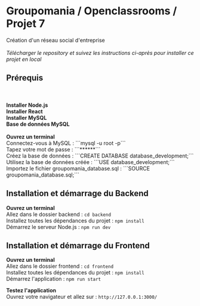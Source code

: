 <h1>Groupomania / Openclassrooms / Projet 7</h1>  
Création d'un réseau social d'entreprise  </br>
 </br>
<i>Télécharger le repository et suivez les instructions ci-après pour installer ce projet en local</i> </br>

<h2>Prérequis</h2> </br>
 </br>
<strong>
Installer Node.js </br>
Installer React </br>
Installer MySQL </br>
Base de données MySQL </br>
</strong>
 </br>
<strong>Ouvrez un terminal</strong>  </br> 
Connectez-vous à MySQL : ```mysql -u root -p``` </br>
Tapez votre mot de passe : ```******``` </br>
Créez la base de données : ```CREATE DATABASE database_development;``` </br>
Utilisez la base de données créée : ```USE database_development;``` </br>
Importez le fichier groupomania_database.sql : ```SOURCE groupomania_database.sql;``` </br>

<h2>Installation et démarrage du Backend</h2>

<strong>Ouvrez un terminal</strong> </br>
Allez dans le dossier backend : ```cd backend``` </br>
Installez toutes les dépendances du projet : ```npm install``` </br>
Démarrez le serveur Node.js : ```npm run dev``` </br>

<h2>Installation et démarrage du Frontend</h2>

<strong>Ouvrez un terminal</strong> </br>
Allez dans le dossier frontend : ```cd frontend``` </br>
Installez toutes les dépendances du projet : ```npm install``` </br>
Démarrez l'application : ```npm run start``` </br>

<strong>Testez l'application</strong> </br>
Ouvrez votre navigateur et allez sur : ```http://127.0.0.1:3000/``` 
